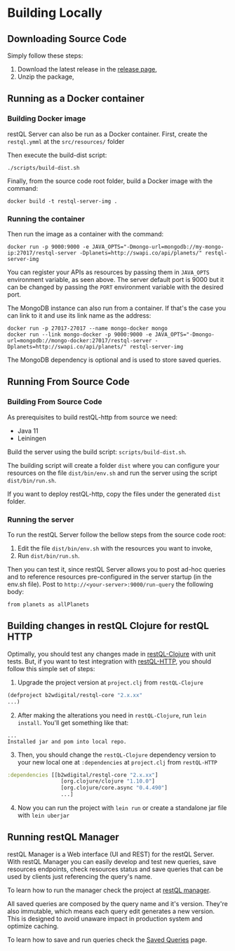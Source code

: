 # Building Locally

## Downloading Source Code
Simply follow these steps:

1. Download the latest release in the [release page](https://github.com/B2W-BIT/restQL-http/releases),
2. Unzip the package,

## Running as a Docker container

### Building Docker image

restQL Server can also be run as a Docker container.
First, create the `restql.ymml` at the `src/resources/` folder

Then execute the build-dist script:

```shell
./scripts/build-dist.sh
```

Finally, from the source code root folder, build a Docker image with the command:

```shell
docker build -t restql-server-img .
```

### Running the container

Then run the image as a container with the command:

```shell
docker run -p 9000:9000 -e JAVA_OPTS="-Dmongo-url=mongodb://my-mongo-ip:27017/restql-server -Dplanets=http://swapi.co/api/planets/" restql-server-img
```

You can register your APIs as resources by passing them in `JAVA_OPTS` environment variable, as seen above.
The server default port is 9000 but it can be changed by passing the `PORT` environment variable with the desired port.

The MongoDB instance can also run from a container. If that's the case you can link to it and use its link name as the address:

```shell
docker run -p 27017-27017 --name mongo-docker mongo
docker run --link mongo-docker -p 9000:9000 -e JAVA_OPTS="-Dmongo-url=mongodb://mongo-docker:27017/restql-server -Dplanets=http://swapi.co/api/planets/" restql-server-img
```

The MongoDB dependency is optional and is used to store saved queries.



## Running From Source Code

### Building From Source Code
As prerequisites to build restQL-http from source we need:

- Java 11
- Leiningen

Build the server using the build script: `scripts/build-dist.sh`.  

The building script will create a folder `dist` where you can configure your resources on the file `dist/bin/env.sh` and run the server using the script `dist/bin/run.sh`.

If you want to deploy restQL-http, copy the files under the generated `dist` folder.

### Running the server
To run the restQL Server follow the bellow steps from the source code root:

1. Edit the file `dist/bin/env.sh` with the resources you want to invoke,
2. Run `dist/bin/run.sh`.

Then you can test it, since restQL Server allows you to post ad-hoc queries and to reference resources pre-configured in the server startup (in the env.sh file). Post to `http://<your-server>:9000/run-query` the following body:

```
from planets as allPlanets
```

## Building changes in restQL Clojure for restQL HTTP

Optimally, you should test any changes made in [restQL-Clojure](https://github.com/B2W-BIT/restQL-clojure) with unit tests. But, if you want to test integration with [restQL-HTTP](https://github.com/B2W-BIT/restQL-http), you should follow this simple set of steps:

1. Upgrade the project version at `project.clj` from `restQL-Clojure`
```clojure
(defproject b2wdigital/restql-core "2.x.xx"
...)
```
2. After making the alterations you need in `restQL-Clojure`, run `lein install`. You'll get something like that:

```
...
Installed jar and pom into local repo.
```
3. Then, you should change the `restQL-Clojure` dependency version to your new local one at `:dependencies` at `project.clj` from `restQL-HTTP`
```clojure
:dependencies [[b2wdigital/restql-core "2.x.xx"]
                 [org.clojure/clojure "1.10.0"]
                 [org.clojure/core.async "0.4.490"]
                 ...]            
```
4. Now you can run the project with `lein run` or create a standalone jar file with `lein uberjar`


## Running restQL Manager

restQL Manager is a Web interface (UI and REST) for the restQL Server. With restQL Manager you can easily develop and test new queries, save resources endpoints, check resources status and save queries that can be used by clients just referencing the query's name.

To learn how to run the manager check the project at [restQL manager](https://github.com/B2W-BIT/restQL-manager).

All saved queries are composed by the query name and it's version. They're also immutable, which means each query edit generates a new version. This is designed to avoid unaware impact in production system and optimize caching.

To learn how to save and run queries check the [Saved Queries](/restql/savedQueries) page.

